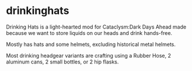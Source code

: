 # drinkinghats

Drinking Hats is a light-hearted mod for Cataclysm:Dark Days Ahead made because we want to store liquids on our heads and drink hands-free.

Mostly has hats and some helmets, excluding historical metal helmets.

Most drinking headgear variants are crafting using a Rubber Hose, 2 aluminum cans, 2 small bottles, or 2 hip flasks.
